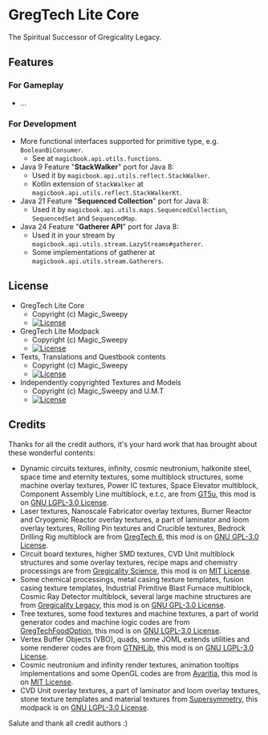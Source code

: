 # GregTech Lite Core

The Spiritual Successor of Gregicality Legacy.

## Features

### For Gameplay
- ...

### For Development
- More functional interfaces supported for primitive type, e.g. `BooleanBiConsumer`.
  - See at `magicbook.api.utils.functions`.
- Java 9 Feature "**StackWalker**" port for Java 8:
  - Used it by `magicbook.api.utils.reflect.StackWalker`.
  - Kotlin extension of `StackWalker` at `magicbook.api.utils.reflect.StackWalkerKt`.
- Java 21 Feature "**Sequenced Collection**" port for Java 8:
  - Used it by `magicbook.api.utils.maps.SequencedCollection`, `SequencedSet` and `SequencedMap`.
- Java 24 Feature "**Gatherer API**" port for Java 8:
  - Used it in your stream by `magicbook.api.utils.stream.LazyStreams#gatherer`.
  - Some implementations of gatherer at `magicbook.api.utils.stream.Gatherers`.

## License

- GregTech Lite Core
  - Copyright (c) Magic_Sweepy
  - [![License](https://img.shields.io/badge/License-Apache2.0-red.svg?style=flat-square)](http://www.apache.org/licenses/)
- GregTech Lite Modpack
  - Copyright (c) Magic_Sweepy
  - [![License](https://img.shields.io/badge/License-AGPLv3-blue.svg?style=flat-square)](https://gitlab.com/gregtech-lite/gregtech-lite/-/blob/main/license)
- Texts, Translations and Questbook contents
  - Copyright (c) Magic_Sweepy
  - [![License](https://img.shields.io/badge/License-CC%20BY--NC--SA%203.0-yellow.svg?style=flat-square)](https://creativecommons.org/licenses/by-nc-sa/3.0/)
- Independently copyrighted Textures and Models
  - Copyright (c) Magic_Sweepy and U.M.T
  - [![License](https://img.shields.io/badge/License-CC%20BY--NC--SA%203.0-yellow.svg?style=flat-square)](https://creativecommons.org/licenses/by-nc-sa/3.0/)

## Credits

Thanks for all the credit authors, it's your hard work that has brought about these wonderful contents:

- Dynamic circuits textures, infinity, cosmic neutronium, halkonite steel, space time and eternity textures, some multiblock structures, some machine overlay textures, Power IC textures, Space Elevator multiblock, Component Assembly Line multiblock, e.t.c, are from [GT5u](https://github.com/GTNewHorizons/GT5-Unofficial),
  this mod is on [GNU LGPL-3.0 License](https://github.com/GTNewHorizons/GT5-Unofficial/blob/master/LICENSE.txt).
- Laser textures, Nanoscale Fabricator overlay textures, Burner Reactor and Cryogenic Reactor overlay textures, a part of laminator and loom overlay textures, Rolling Pin textures and Crucible textures, Bedrock Drilling Rig multiblock are from [GregTech 6](https://github.com/GregTech6/gregtech6),
  this mod is on [GNU GPL-3.0 License](https://github.com/GregTech6/gregtech6/blob/master/LICENSE).
- Circuit board textures, higher SMD textures, CVD Unit multiblock structures and some overlay textures, recipe maps and chemistry processings are from [Gregicality Science](https://github.com/GregTechCEu/gregicality-science), 
  this mod is on [MIT License](https://github.com/GregTechCEu/gregicality-science/blob/master/LICENSE).
- Some chemical processings, metal casing texture templates, fusion casing texture templates, Industrial Primitive Blast Furnace multiblock, Cosmic Ray Detector multiblock, several large machine structures are from [Gregicality Legacy](https://github.com/GregTechCEu/gregicality-legacy),
  this mod is on [GNU GPL-3.0 License](https://github.com/GregTechCEu/gregicality-legacy/blob/master/LICENSE).
- Tree textures, some food textures and machine textures, a part of world generator codes and machine logic codes are from [GregTechFoodOption](https://github.com/bruberu/GregTechFoodOption),
  this mod is on [GNU LGPL-3.0 License](https://github.com/bruberu/GregTechFoodOption/blob/master/LICENSE.txt).
- Vertex Buffer Objects (VBO), quads, some JOML extends utilities and some renderer codes are from [GTNHLib](https://github.com/GTNewHorizons/GTNHLib),
  this mod is on [GNU LGPL-3.0 License](https://github.com/GTNewHorizons/GTNHLib/blob/master/LICENSE.txt).
- Cosmic neutronium and infinity render textures, animation tooltips implementations and some OpenGL codes are from [Avaritia](https://github.com/Morpheus1101/Avaritia),
  this mod is on [MIT License](https://github.com/Morpheus1101/Avaritia/blob/master/README.md).
- CVD Unit overlay textures, a part of laminator and loom overlay textures, stone texture templates and material textures from [Supersymmetry](https://github.com/SymmetricDevs/Supersymmetry),
  this modpack is on [GNU LGPL-3.0 License](https://github.com/SymmetricDevs/Supersymmetry/blob/master-ceu/LICENSE).

Salute and thank all credit authors :)
